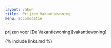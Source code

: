 ```yaml
---
layout: vakwn
title:  Prijzen Vakantiewoning
menu: accomodatie
---
```


prijzen voor [De Vakantiewoning][vakantiewoning]

{% include links.md %}
